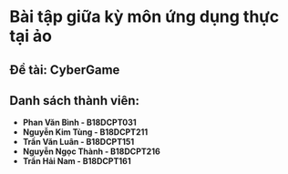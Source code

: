 # Bài tập giữa kỳ môn ứng dụng thực tại ảo
## Đề tài: CyberGame

## Danh sách thành viên:
- **Phan Văn Bình - B18DCPT031**
- **Nguyễn Kim Tùng - B18DCPT211**
- **Trần Văn Luân - B18DCPT151**
- **Nguyễn Ngọc Thành - B18DCPT216**
- **Trần Hải Nam - B18DCPT161**